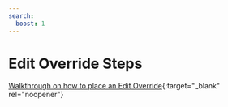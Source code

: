 ```yaml
---
search:
  boost: 1
---
```


# Edit Override Steps

[Walkthrough on how to place an Edit Override](https://mygainwell-my.sharepoint.com.mcas.ms/:w:/g/personal/jessica_cain_gainwelltechnologies_com/EeJvGiI6iIVKrhi4RXsLBiEBOSJQrvbI5U2jB_aPhJi_MA?e=Ngghf4){:target="_blank" rel="noopener"}

